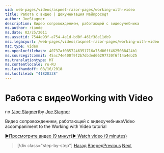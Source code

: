 ```yaml
---
uid: web-pages/videos/aspnet-razor-pages/working-with-video
title: Работа с видео | Документация Майкрософт
author: JoeStagner
description: Видео сопровождением, работающей с видеоучебника
ms.author: riande
ms.date: 02/25/2011
ms.assetid: 7544e93f-a754-4e1d-bd0f-461f38e11db9
msc.legacyurl: /web-pages/videos/aspnet-razor-pages/working-with-video
msc.type: video
ms.openlocfilehash: 40737af0857246351716a75d06ff4625038424b1
ms.sourcegitcommit: 45ac74e400f9f2b7dbded66297730f6f14a4eb25
ms.translationtype: MT
ms.contentlocale: ru-RU
ms.lasthandoff: 08/16/2018
ms.locfileid: "41828338"
---
```

<a name="working-with-video"></a><span data-ttu-id="94894-103">Работа с видео</span><span class="sxs-lookup"><span data-stu-id="94894-103">Working with Video</span></span>
====================
<span data-ttu-id="94894-104">по [(Joe Stagner)](https://github.com/JoeStagner)</span><span class="sxs-lookup"><span data-stu-id="94894-104">by [Joe Stagner](https://github.com/JoeStagner)</span></span>

<span data-ttu-id="94894-105">Видео сопровождением, работающей с видеоучебника</span><span class="sxs-lookup"><span data-stu-id="94894-105">Video accompaniment to the Working with Video tutorial</span></span>

[<span data-ttu-id="94894-106">&#9654;Просмотрите видео (9 минут)</span><span class="sxs-lookup"><span data-stu-id="94894-106">&#9654; Watch video (9 minutes)</span></span>](https://channel9.msdn.com/Blogs/ASP-NET-Site-Videos/working-with-video)

> [!div class="step-by-step"]
> <span data-ttu-id="94894-107">[Назад](working-with-images.md)
> [Вперед](adding-email-to-your-web-site.md)</span><span class="sxs-lookup"><span data-stu-id="94894-107">[Previous](working-with-images.md)
[Next](adding-email-to-your-web-site.md)</span></span>
